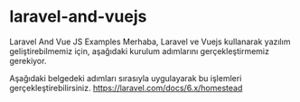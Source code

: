 # laravel-and-vuejs
Laravel And Vue JS Examples
Merhaba, Laravel ve Vuejs kullanarak yazılım geliştirebilmemiz için, aşağıdaki kurulum adımlarını gerçekleştirmemiz gerekiyor. 

Aşağıdaki belgedeki adımları sırasıyla uygulayarak bu işlemleri gerçekleştirebilirsiniz.
https://laravel.com/docs/6.x/homestead
